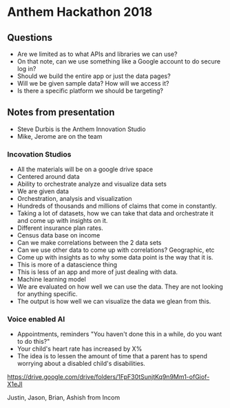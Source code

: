 # Anthem Hackathon 2018




## Questions
* Are we limited as to what APIs and libraries we can use?
* On that note, can we use something like a Google account to do secure log in?
* Should we build the entire app or just the data pages?
* Will we be given sample data? How will we access it?
* Is there a specific platform we should be targeting?

## Notes from presentation

* Steve Durbis is the Anthem Innovation Studio
* Mike, Jerome are on the team

### Incovation Studios
* All the materials will be on a google drive space
* Centered around data
* Ability to orchestrate analyze and visualize data sets
* We are given data
* Orchestration, analysis and visualization
* Hundreds of thousands and millions of claims that come in constantly.
* Taking a lot of datasets, how we can take that data and orchestrate it and come up with insights on it.
* Different insurance plan rates.
* Census data base on income
* Can we make correlations between the 2 data sets
* Can we use other data to come up with correlations? Geographic, etc
* Come up with insights as to why some data point is the way that it is.
* This is more of a datascience thing
* This is less of an app and more of just dealing with data.
* Machine learning model
* We are evaluated on how well we can use the data. They are not looking for anything specific.
* The output is how well we can visualize the data we glean from this.

### Voice enabled AI
*  Appointments, reminders "You haven't done this in a while, do you want to do this?"
* Your child's heart rate has increased by X%
* The idea is to lessen the amount of time that a parent has to spend worrying about a disabled child's disabilities.


https://drive.google.com/drive/folders/1FpF30tSunjtKq9n9Mm1-ofGiof-X1eJI

Justin, Jason, Brian, Ashish from Incom